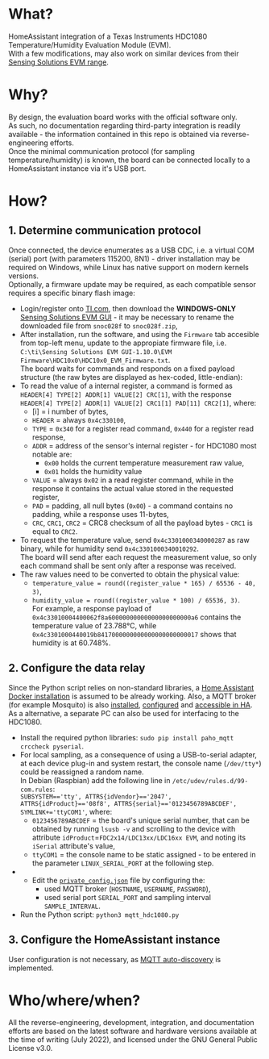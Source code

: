 # What?
HomeAssistant integration of a Texas Instruments HDC1080 Temperature/Humidity Evaluation Module (EVM).  
With a few modifications, may also work on similar devices from their [Sensing Solutions EVM range](https://www.ti.com/lit/zip/snoc028).  
 
# Why?
By design, the evaluation board works with the official software only.  
As such, no documentation regarding third-party integration is readily available - the information contained in this repo is obtained via reverse-engineering efforts.  
Once the minimal communication protocol (for sampling temperature/humidity) is known, the board can be connected locally to a HomeAssistant instance via it's USB port.  

# How?

## 1. Determine communication protocol
Once connected, the device enumerates as a USB CDC, i.e. a virtual COM (serial) port (with parameters 115200, 8N1) - driver installation may be required on Windows, while Linux has native support on modern kernels versions.  
Optionally, a firmware update may be required, as each compatible sensor requires a specific binary flash image:  
- Login/register onto [TI.com](www.ti.com), then download the **WINDOWS-ONLY** [Sensing Solutions EVM GUI](https://www.ti.com/lit/zip/snoc028) - it may be necessary to rename the downloaded file from `snoc028f` to `snoc028f.zip`,  
- After installation, run the software, and using the `Firmware` tab accesible from top-left menu, update to the appropiate firmware file, i.e. `C:\ti\Sensing Solutions EVM GUI-1.10.0\EVM Firmware\HDC10x0\HDC10x0_EVM_Firmware.txt`.  
The board waits for commands and responds on a fixed payload structure (the raw bytes are displayed as hex-coded, little-endian):  
- To read the value of a internal register, a command is formed as `HEADER[4] TYPE[2] ADDR[1] VALUE[2] CRC[1]`, with the response `HEADER[4] TYPE[2] ADDR[1] VALUE[2] CRC1[1] PAD[11] CRC2[1]`, where:  
	- [i] = i number of bytes,  
	- `HEADER` = always `0x4c330100`,  
	- `TYPE` = `0x340` for a register read command, `0x440` for a register read response,  
	- `ADDR` = address of the sensor's internal register - for HDC1080 most notable are:  
		- `0x00` holds the current temperature measurement raw value,  
		- `0x01` holds the humidity value  
	- `VALUE` = always `0x02` in a read register command, while in the response it contains the actual value stored in the requested register,  
	- `PAD` = padding, all null bytes (`0x00`) - a command contains no padding, while a response uses 11-bytes,  
	- `CRC`, `CRC1`, `CRC2` = CRC8 checksum of all the payload bytes - `CRC1` is equal to `CRC2`.
- To request the temperature value, send `0x4c3301000340000287` as raw binary, while for humidity send `0x4c3301000340010292`.  
The board will send after each request the measurement value, so only each command shall be sent only after a response was received.
- The raw values need to be converted to obtain the physical value:  
	- `temperature_value = round((register_value * 165) / 65536 - 40, 3)`,  
	- `humidity_value = round((register_value * 100) / 65536, 3)`.  
For example, a response payload of `0x4c33010004400062f8a60000000000000000000000a6` contains the temperature value of 23.788°C, while `0x4c3301000440019b8417000000000000000000000017` shows that humidity is at 60.748%.  

## 2. Configure the data relay
Since the Python script relies on non-standard libraries, a [Home Assistant Docker installation](https://www.home-assistant.io/installation/linux#install-home-assistant-container) is assumed to be already working. Also, a MQTT broker (for example Mosquito) is also [installed](https://mosquitto.org/download), [configured](https://mosquitto.org/man/mosquitto-conf-5.html) and [accessible in HA](https://www.home-assistant.io/docs/mqtt/broker).  
As a alternative, a separate PC can also be used for interfacing to the HDC1080.  
- Install the required python libraries: `sudo pip install paho_mqtt crccheck pyserial`.  
- For local sampling, as a consequence of using a USB-to-serial adapter, at each device plug-in and system restart, the console name (`/dev/tty*`) could be reassigned a random name.  
	In Debian (Raspbian) add the following line in `/etc/udev/rules.d/99-com.rules`:  
	`SUBSYSTEM=='tty', ATTRS{idVendor}=='2047', ATTRS{idProduct}=='08f8', ATTRS{serial}=='0123456789ABCDEF', SYMLINK+='ttyCOM1'`, where:  
	- `0123456789ABCDEF` = the board's unique serial number, that can be obtained by running `lsusb -v` and scrolling to the device with attribute `idProduct`=`FDC2x14/LDC13xx/LDC16xx EVM`, and noting its `iSerial` attribute's value,  
	- `ttyCOM1` = the console name to be static assigned - to be entered in the parameter `LINUX_SERIAL_PORT` at the following step.  
- - Edit the [`private_config.json`](scripts/private_config.json) file by configuring the:
	- used MQTT broker (`HOSTNAME`, `USERNAME`, `PASSWORD`),  
	- used serial port `SERIAL_PORT` and sampling interval `SAMPLE_INTERVAL`.  
- Run the Python script: `python3 mqtt_hdc1080.py`  

## 3. Configure the HomeAssistant instance
User configuration is not necessary, as [MQTT auto-discovery](https://www.home-assistant.io/docs/mqtt/discovery/) is implemented.  


# Who/where/when?
All the reverse-engineering, development, integration, and documentation efforts are based on the latest software and hardware versions available at the time of writing (July 2022), and licensed under the GNU General Public License v3.0.
